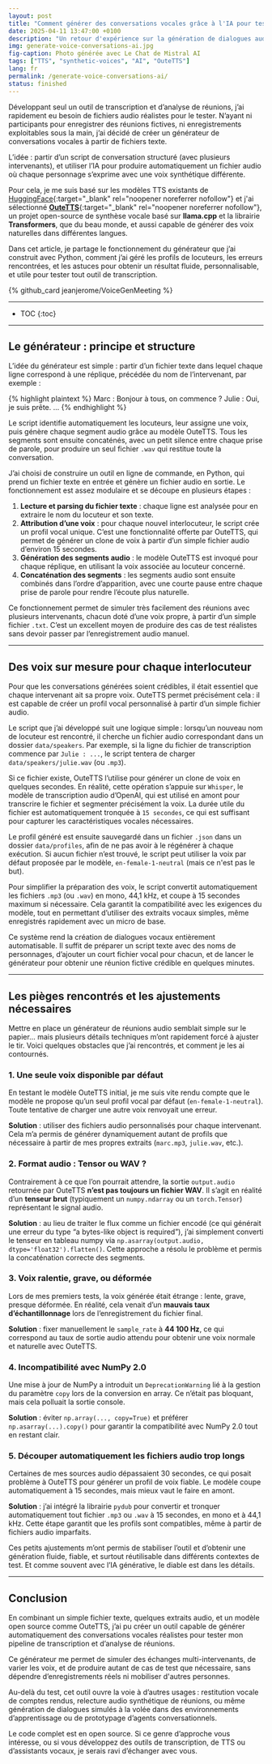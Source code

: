 ```yaml
---
layout: post
title: "Comment générer des conversations vocales grâce à l'IA pour tester un outil de transcription"
date: 2025-04-11 13:47:00 +0100
description: "Un retour d'expérience sur la génération de dialogues audio synthétiques avec OuteTTS pour tester un outil de transcription de réunion."
img: generate-voice-conversations-ai.jpg
fig-caption: Photo générée avec Le Chat de Mistral AI
tags: ["TTS", "synthetic-voices", "AI", "OuteTTS"]
lang: fr
permalink: /generate-voice-conversations-ai/
status: finished
---
```


Développant seul un outil de transcription et d’analyse de réunions, j’ai rapidement eu besoin de fichiers audio réalistes pour le tester. N’ayant ni participants pour enregistrer des réunions fictives, ni enregistrements exploitables sous la main, j’ai décidé de créer un générateur de conversations vocales à partir de fichiers texte.

L’idée : partir d’un script de conversation structuré (avec plusieurs intervenants), et utiliser l’IA pour produire automatiquement un fichier audio où chaque personnage s’exprime avec une voix synthétique différente.

Pour cela, je me suis basé sur les modèles TTS existants de [HuggingFace](https://huggingface.co/models?pipeline_tag=text-to-speech&sort=trending){:target="_blank" rel="noopener noreferrer nofollow"} et j'ai sélectionné [**OuteTTS**](https://github.com/edwko/OuteTTS){:target="_blank" rel="noopener noreferrer nofollow"}, un projet open-source de synthèse vocale basé sur **llama.cpp** et la librairie **Transformers**, que du beau monde, et aussi capable de générer des voix naturelles dans différentes langues.

Dans cet article, je partage le fonctionnement du générateur que j’ai construit avec Python, comment j’ai géré les profils de locuteurs, les erreurs rencontrées, et les astuces pour obtenir un résultat fluide, personnalisable, et utile pour tester tout outil de transcription.

{% github_card jeanjerome/VoiceGenMeeting %}


<hr class="hr-text" data-content="Sommaire">

* TOC
{:toc}

<hr class="hr-text" data-content="Générateur">

## Le générateur : principe et structure

L’idée du générateur est simple : partir d’un fichier texte dans lequel chaque ligne correspond à une réplique, précédée du nom de l’intervenant, par exemple :

{% highlight plaintext %}
Marc : Bonjour à tous, on commence ?
Julie : Oui, je suis prête.
...
{% endhighlight %}

Le script identifie automatiquement les locuteurs, leur assigne une voix, puis génère chaque segment audio grâce au modèle OuteTTS. Tous les segments sont ensuite concaténés, avec un petit silence entre chaque prise de parole, pour produire un seul fichier `.wav` qui restitue toute la conversation.

J’ai choisi de construire un outil en ligne de commande, en Python, qui prend un fichier texte en entrée et génère un fichier audio en sortie. Le fonctionnement est assez modulaire et se découpe en plusieurs étapes :

1. **Lecture et parsing du fichier texte** : chaque ligne est analysée pour en extraire le nom du locuteur et son texte.
2. **Attribution d’une voix** : pour chaque nouvel interlocuteur, le script crée un profil vocal unique. C’est une fonctionnalité offerte par OuteTTS, qui permet de générer un clone de voix à partir d’un simple fichier audio d’environ 15 secondes.
3. **Génération des segments audio** : le modèle OuteTTS est invoqué pour chaque réplique, en utilisant la voix associée au locuteur concerné.
4. **Concaténation des segments** : les segments audio sont ensuite combinés dans l’ordre d’apparition, avec une courte pause entre chaque prise de parole pour rendre l’écoute plus naturelle.

Ce fonctionnement permet de simuler très facilement des réunions avec plusieurs intervenants, chacun doté d’une voix propre, à partir d’un simple fichier `.txt`. C’est un excellent moyen de produire des cas de test réalistes sans devoir passer par l’enregistrement audio manuel.

<hr class="hr-text" data-content="Générateur">

## Des voix sur mesure pour chaque interlocuteur

Pour que les conversations générées soient crédibles, il était essentiel que chaque intervenant ait sa propre voix. OuteTTS permet précisément cela : il est capable de créer un profil vocal personnalisé à partir d’un simple fichier audio.

Le script que j’ai développé suit une logique simple : lorsqu’un nouveau nom de locuteur est rencontré, il cherche un fichier audio correspondant dans un dossier `data/speakers`. Par exemple, si la ligne du fichier de transcription commence par `Julie : ...`, le script tentera de charger `data/speakers/julie.wav` (ou `.mp3`).

Si ce fichier existe, OuteTTS l’utilise pour générer un clone de voix en quelques secondes. En réalité, cette opération s’appuie sur `Whisper`, le modèle de transcription audio d’OpenAI, qui est utilisé en amont pour transcrire le fichier et segmenter précisément la voix. La durée utile du fichier est automatiquement tronquée à `15 secondes`, ce qui est suffisant pour capturer les caractéristiques vocales nécessaires.

Le profil généré est ensuite sauvegardé dans un fichier `.json` dans un dossier `data/profiles`, afin de ne pas avoir à le régénérer à chaque exécution. Si aucun fichier n’est trouvé, le script peut utiliser la voix par défaut proposée par le modèle, `en-female-1-neutral` (mais ce n'est pas le but).

Pour simplifier la préparation des voix, le script convertit automatiquement les fichiers `.mp3` (ou `.wav`) en mono, 44,1 kHz, et coupe à 15 secondes maximum si nécessaire. Cela garantit la compatibilité avec les exigences du modèle, tout en permettant d’utiliser des extraits vocaux simples, même enregistrés rapidement avec un micro de base.

Ce système rend la création de dialogues vocaux entièrement automatisable. Il suffit de préparer un script texte avec des noms de personnages, d’ajouter un court fichier vocal pour chacun, et de lancer le générateur pour obtenir une réunion fictive crédible en quelques minutes.

<hr class="hr-text" data-content="Les Pièges">

## Les pièges rencontrés et les ajustements nécessaires

Mettre en place un générateur de réunions audio semblait simple sur le papier… mais plusieurs détails techniques m’ont rapidement forcé à ajuster le tir. Voici quelques obstacles que j’ai rencontrés, et comment je les ai contournés.

### 1. Une seule voix disponible par défaut
En testant le modèle OuteTTS initial, je me suis vite rendu compte que le modèle ne propose qu’un seul profil vocal par défaut (`en-female-1-neutral`). Toute tentative de charger une autre voix renvoyait une erreur.

**Solution** : utiliser des fichiers audio personnalisés pour chaque intervenant. Cela m’a permis de générer dynamiquement autant de profils que nécessaire à partir de mes propres extraits (`marc.mp3`, `julie.wav`, etc.).


### 2. Format audio : Tensor ou WAV ?
Contrairement à ce que l’on pourrait attendre, la sortie `output.audio` retournée par OuteTTS **n’est pas toujours un fichier WAV**. Il s’agit en réalité d’un **tenseur brut** (typiquement un `numpy.ndarray` ou un `torch.Tensor`) représentant le signal audio.

**Solution** : au lieu de traiter le flux comme un fichier encodé (ce qui générait une erreur du type “a bytes-like object is required”), j’ai simplement converti le tenseur en tableau numpy via `np.asarray(output.audio, dtype='float32').flatten()`. Cette approche a résolu le problème et permis la concaténation correcte des segments.

### 3. Voix ralentie, grave, ou déformée
Lors de mes premiers tests, la voix générée était étrange : lente, grave, presque déformée. En réalité, cela venait d’un **mauvais taux d’échantillonnage** lors de l’enregistrement du fichier final.

**Solution** : fixer manuellement le `sample_rate` à **44 100 Hz**, ce qui correspond au taux de sortie audio attendu pour obtenir une voix normale et naturelle avec OuteTTS.

### 4. Incompatibilité avec NumPy 2.0
Une mise à jour de NumPy a introduit un `DeprecationWarning` lié à la gestion du paramètre `copy` lors de la conversion en array. Ce n’était pas bloquant, mais cela polluait la sortie console.

**Solution** : éviter `np.array(..., copy=True)` et préférer `np.asarray(...).copy()` pour garantir la compatibilité avec NumPy 2.0 tout en restant clair.

### 5. Découper automatiquement les fichiers audio trop longs
Certaines de mes sources audio dépassaient 30 secondes, ce qui posait problème à OuteTTS pour générer un profil de voix fiable. Le modèle coupe automatiquement à 15 secondes, mais mieux vaut le faire en amont.

**Solution** : j’ai intégré la librairie `pydub` pour convertir et tronquer automatiquement tout fichier `.mp3` ou `.wav` à 15 secondes, en mono et à 44,1 kHz. Cette étape garantit que les profils sont compatibles, même à partir de fichiers audio imparfaits.

Ces petits ajustements m’ont permis de stabiliser l’outil et d’obtenir une génération fluide, fiable, et surtout réutilisable dans différents contextes de test. Et comme souvent avec l’IA générative, le diable est dans les détails.


<hr class="hr-text" data-content="Conclusion">

## Conclusion

En combinant un simple fichier texte, quelques extraits audio, et un modèle open source comme OuteTTS, j’ai pu créer un outil capable de générer automatiquement des conversations vocales réalistes pour tester mon pipeline de transcription et d’analyse de réunions.

Ce générateur me permet de simuler des échanges multi-intervenants, de varier les voix, et de produire autant de cas de test que nécessaire, sans dépendre d’enregistrements réels ni mobiliser d'autres personnes.

Au-delà du test, cet outil ouvre la voie à d’autres usages : restitution vocale de comptes rendus, relecture audio synthétique de réunions, ou même génération de dialogues simulés à la volée dans des environnements d’apprentissage ou de prototypage d’agents conversationnels.

Le code complet est en open source. Si ce genre d’approche vous intéresse, ou si vous développez des outils de transcription, de TTS ou d’assistants vocaux, je serais ravi d’échanger avec vous.
